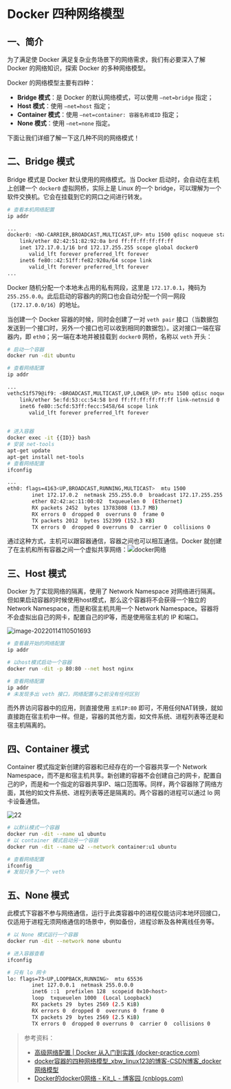 # Docker 四种网络模型

## 一、简介

为了满足使 Docker 满足复杂业务场景下的网络需求，我们有必要深入了解 Docker 的网络知识，探索 Docker 的多种网络模型。

Docker 的网络模型主要有四种：

- **Bridge 模式**：是 Docker 的默认网络模式，可以使用 `–net=bridge` 指定；
- **Host 模式**：使用 `–net=host` 指定；
- **Container 模式**：使用 `–net=container: 容器名称或ID` 指定；
- **None 模式**：使用 `–net=none` 指定。

下面让我们详细了解一下这几种不同的网络模式！

## 二、Bridge 模式

Bridge 模式是 Docker 默认使用的网络模式。当 Docker 启动时，会自动在主机上创建一个 `docker0` 虚拟网桥，实际上是 Linux 的一个 bridge，可以理解为一个软件交换机。它会在挂载到它的网口之间进行转发。

```bash
# 查看本机网络配置
ip addr 

...
docker0: <NO-CARRIER,BROADCAST,MULTICAST,UP> mtu 1500 qdisc noqueue state DOWN group default
    link/ether 02:42:51:82:92:0a brd ff:ff:ff:ff:ff:ff
    inet 172.17.0.1/16 brd 172.17.255.255 scope global docker0
       valid_lft forever preferred_lft forever
    inet6 fe80::42:51ff:fe82:920a/64 scope link
       valid_lft forever preferred_lft forever
...
```

Docker 随机分配一个本地未占用的私有网段，这里是 `172.17.0.1`，掩码为 `255.255.0.0`。此后启动的容器内的网口也会自动分配一个同一网段（`172.17.0.0/16`）的地址。

当创建一个 Docker 容器的时候，同时会创建了一对 `veth pair` 接口（当数据包发送到一个接口时，另外一个接口也可以收到相同的数据包）。这对接口一端在容器内，即 `eth0`；另一端在本地并被挂载到 `docker0` 网桥，名称以 `veth` 开头：

```bash
# 启动一个容器
docker run -dit ubuntu

# 查看网络配置
ip addr

...
vethc51f579@if9: <BROADCAST,MULTICAST,UP,LOWER_UP> mtu 1500 qdisc noqueue master docker0 state UP group default
    link/ether 5e:fd:53:cc:54:58 brd ff:ff:ff:ff:ff:ff link-netnsid 0
    inet6 fe80::5cfd:53ff:fecc:5458/64 scope link
       valid_lft forever preferred_lft forever
       

# 进入容器
docker exec -it {{ID}} bash
# 安装 net-tools
apt-get update
apt-get install net-tools
# 查看网络配置
ifconfig

...
eth0: flags=4163<UP,BROADCAST,RUNNING,MULTICAST>  mtu 1500
        inet 172.17.0.2  netmask 255.255.0.0  broadcast 172.17.255.255
        ether 02:42:ac:11:00:02  txqueuelen 0  (Ethernet)
        RX packets 2452  bytes 13783808 (13.7 MB)
        RX errors 0  dropped 0  overruns 0  frame 0
        TX packets 2012  bytes 152399 (152.3 KB)
        TX errors 0  dropped 0 overruns 0  carrier 0  collisions 0
```

通过这种方式，主机可以跟容器通信，容器之间也可以相互通信。Docker 就创建了在主机和所有容器之间一个虚拟共享网络：![docker网络](http://blog-img-figure.oss-cn-chengdu.aliyuncs.com/img/2022/12/13/20221213-141939.png)

## 三、Host 模式

Docker 为了实现网络的隔离，使用了 Network Namespace 对网络进行隔离。但如果启动容器的时候使用host模式，那么这个容器将不会获得一个独立的 Network Namespace，而是和宿主机共用一个 Network Namespace。容器将不会虚拟出自己的网卡，配置自己的IP等，而是使用宿主机的 IP 和端口。

![image-20220114110501693](http://blog-img-figure.oss-cn-chengdu.aliyuncs.com/img/image-20220114110501693.png)

```bash
# 查看最开始的网络配置
ip addr

# 以host模式启动一个容器
docker run -dit -p 80:80 --net host nginx

# 查看网络配置
ip addr
# 未发现多出 veth 接口，网络配置与之前没有任何区别
```

而外界访问容器中的应用，则直接使用 `主机IP:80` 即可，不用任何NAT转换，就如直接跑在宿主机中一样。但是，容器的其他方面，如文件系统、进程列表等还是和宿主机隔离的。

## 四、Container 模式

Container 模式指定新创建的容器和已经存在的一个容器共享一个 Network Namespace，而不是和宿主机共享。新创建的容器不会创建自己的网卡，配置自己的IP，而是和一个指定的容器共享IP、端口范围等。同样，两个容器除了网络方面，其他的如文件系统、进程列表等还是隔离的。两个容器的进程可以通过 lo 网卡设备通信。

![22](http://blog-img-figure.oss-cn-chengdu.aliyuncs.com/img/1631244516713921000.jpg)

```bash
# 以默认模式一个容器
docker run -dit --name u1 ubuntu
# 以 container 模式启动另一个容器
docker run -dit --name u2 --network container:u1 ubuntu

# 查看网络配置
ifconfig
# 发现只多了一个 veth
```

## 五、None 模式

此模式下容器不参与网络通信，运行于此类容器中的进程仅能访问本地环回接口，仅适用于进程无须网络通信的场景中，例如备份，进程诊断及各种离线任务等。

```bash
# 以 None 模式运行一个容器
docker run -dit --network none ubuntu

# 进入容器查看
ifconfig

# 只有 lo 网卡
lo: flags=73<UP,LOOPBACK,RUNNING>  mtu 65536
        inet 127.0.0.1  netmask 255.0.0.0
        inet6 ::1  prefixlen 128  scopeid 0x10<host>
        loop  txqueuelen 1000  (Local Loopback)
        RX packets 29  bytes 2569 (2.5 KiB)
        RX errors 0  dropped 0  overruns 0  frame 0
        TX packets 29  bytes 2569 (2.5 KiB)
        TX errors 0  dropped 0 overruns 0  carrier 0  collisions 0
```

> 参考资料：
>
> - [高级网络配置 | Docker 从入门到实践 (docker-practice.com)](https://vuepress.mirror.docker-practice.com/advanced_network/)
> - [docker容器的四种网络模型_xbw_linux123的博客-CSDN博客_docker 网络模型](https://blog.csdn.net/xbw_linux123/article/details/81873490)
> - [Docker的docker0网络 - Kit_L - 博客园 (cnblogs.com)](https://www.cnblogs.com/Kit-L/p/13246782.html)

